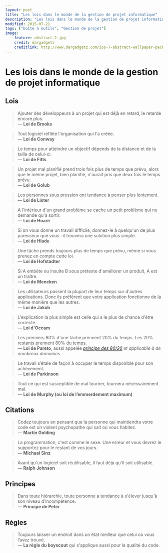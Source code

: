 ```yaml
---
layout: post
title: "Les lois dans le monde de la gestion de projet informatique"
description: "Les lois dans le monde de la gestion de projet informatique"
modified: 2015-07-21
tags: ["boîte à outils", "Gestion de projet"]
image:
    feature: abstract-2.jpg
    credit: dargadgetz
    creditlink: http://www.dargadgetz.com/ios-7-abstract-wallpaper-pack-for-iphone-5-and-ipod-touch-retina/
---
```


# Les lois dans le monde de la gestion de projet informatique

## Lois

> Ajouter des développeurs à un projet qui est déjà en retard, le retarde encore plus.  
— **Loi de Brooks**

> Tout logiciel reflète l'organisation qui l'a créée.  
— **Loi de Conway**

> Le temps pour atteindre un objectif dépends de la distance et de la taille de celui-ci.  
— **Loi de Fitts**

> Un projet mal planifié prend trois fois plus de temps que prévu, alors que le même projet, bien planifié, n'aurait pris que deux fois le temps prévu.  
— **Loi de Golub**

> Les personnes sous pression ont tendance à penser plus lentement.
— **Loi de Lister**

> A l'intérieur d'un grand problème se cache un petit problème qui ne demande qu'a sortir.  
— **Loi de Hoare**

> Si on vous donne un travail difficile, donnez-le à quelqu'un de plus paresseux que vous : il trouvera une solution plus simple.  
— **Loi de Hlade**

> Une tâche prends toujours plus de temps que prévu, même si vous prenez en compte cette loi.  
— **Loi de Hofstadter**

> Si A embête ou insulte B sous prétexte d'améliorer un produit, A est un traître.  
— **Loi de Mencken**

> Les utilisateurs passent la plupart de leur temps sur d'autres applications. Donc ils préfèrent que votre application fonctionne de la même manière que les autres.  
— **Loi de Jakob**

> L'explication la plus simple est celle qui a le plus de chance d'être correcte.  
— **Loi d'Occam**

> Les premiers 80% d'une tâche prennent 20% du temps. Les 20% restants prennent 80% du temps.  
— **Loi de Pareto**, aussi appelée *[principe des 80/20](https://fr.wikipedia.org/wiki/Loi_de_Pareto_%28probabilit%C3%A9s%29) et applicable à de nombreux domaines*

> Le travail s’étale de façon à occuper le temps disponible pour son achèvement.  
— **Loi de Parkinson**

> Tout ce qui est susceptible de mal tourner, tournera nécessairement mal.  
— **Loi de Murphy (ou loi de l’emmerdement maximum)**


## Citations

> Codez toujours en pensant que la personne qui maintiendra votre code est un violent psychopathe qui sait où vous habitez.  
— **Martin Golding**

> La programmation, c'est comme le sexe. Une erreur et vous devrez le supportez pour le restant de vos jours.  
— **Michael Sinz**

> Avant qu'un logiciel soit réutilisable, il faut déjà qu'il soit utilisable.  
— **Ralph Johnson**

## Principes

> Dans toute hiérarchie, toute personne a tendance à s'élever jusqu'à son niveau d'incompétence.  
— **Principe de Peter**

## Règles

> Toujours laisser un endroit dans un état meilleur que celui où vous l’avez trouvé.  
— **La règle du boyscout** qui s'applique aussi pour la qualité du code.
